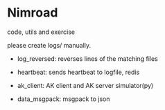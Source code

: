 
# Nimroad

code, utils and exercise

please create logs/ manually.

- log_reversed: reverses lines of the matching files

- heartbeat: sends heartbeat to logfile, redis

- ak_client: AK client and AK server simulator(py)

- data_msgpack: msgpack to json